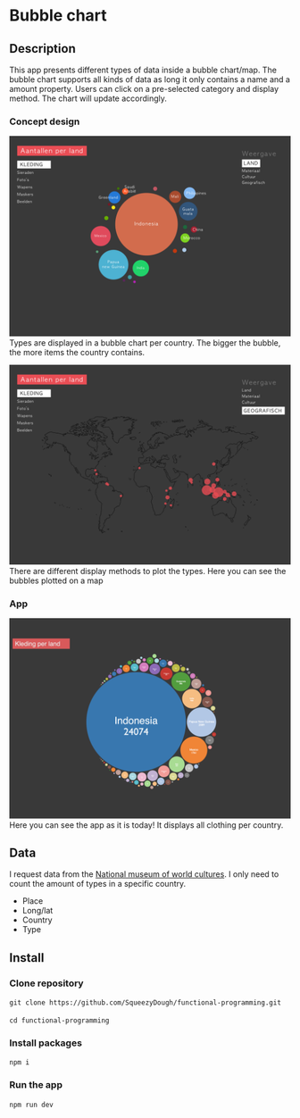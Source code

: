 # Bubble chart

## Description
This app presents different types of data inside a bubble chart/map.
The bubble chart supports all kinds of data as long it only contains a name and a amount property. 
Users can click on a pre-selected category and display method. The chart will update accordingly.

### Concept design
![Land](https://github.com/SqueezyDough/functional-programming/blob/master/wiki/land.png)
Types are displayed in a bubble chart per country. The bigger the bubble, the more items the country contains.

![Geo](https://github.com/SqueezyDough/functional-programming/blob/master/wiki/geo.png)
There are different display methods to plot the types. Here you can see the bubbles plotted on a map

### App
![Site](https://github.com/SqueezyDough/functional-programming/blob/master/wiki/site.png)
Here you can see the app as it is today! It displays all clothing per country.

## Data
I request data from the [National museum of world cultures](http://collectie.wereldculturen.nl/#/query/5de27531-1d92-4ca6-af75-f3d88e5a0f73). I only need to count the amount of types in a specific country.

* Place
* Long/lat
* Country
* Type

## Install
### Clone repository
```
git clone https://github.com/SqueezyDough/functional-programming.git

cd functional-programming
```

### Install packages
```
npm i
```

### Run the app
``` 
npm run dev
```
